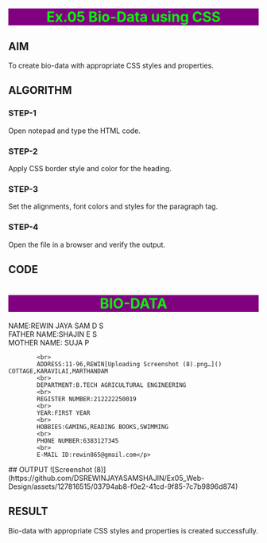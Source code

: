 # Ex.05 Bio-Data using CSS
## AIM
  To create bio-data with appropriate CSS styles and properties.

## ALGORITHM
### STEP-1
  Open notepad and type the HTML code.

### STEP-2
  Apply CSS border style and color for the heading.

### STEP-3
  Set the alignments, font colors and styles for the paragraph tag.

### STEP-4
  Open the file in a browser and verify the output.
  
## CODE
<html>
<head>
<style type = "text/css">
h1
  {
   background-color:purple;
    color:lime;
    text-align:center;
  }


p
   {
    text-align:left;
    border-bottom-style:dashed;
    border-top-style:solid; 
    border-left-style:double; 
    border-right-style:groove;
    border-width:25px;
    font :Times Newroman;
    border-bottom-color:cyan;
    border-top-color:yellow;
    border-left-color:red; 
    border-right-color:blue;
   }
</style>
</head>
<body>
            <h1>BIO-DATA</h1>
<p>    
            NAME:REWIN JAYA SAM D S
            <br>
            FATHER NAME:SHAJIN E S
            <br>
            MOTHER NAME: SUJA P

            <br>
            ADDRESS:11-96,REWIN[Uploading Screenshot (8).png…]() COTTAGE,KARAVILAI,MARTHANDAM
            <br>
            DEPARTMENT:B.TECH AGRICULTURAL ENGINEERING
            <br>
            REGISTER NUMBER:212222250019
            <br>
            YEAR:FIRST YEAR
            <br>
            HOBBIES:GAMING,READING BOOKS,SWIMMING
            <br>
            PHONE NUMBER:6383127345
            <br>
            E-MAIL ID:rewin865@gmail.com</p>
</body>
</html>
## OUTPUT
![Screenshot (8)](https://github.com/DSREWINJAYASAMSHAJIN/Ex05_Web-Design/assets/127816515/03794ab8-f0e2-41cd-9f85-7c7b9896d874)


## RESULT
  Bio-data with appropriate CSS styles and properties is created successfully.
